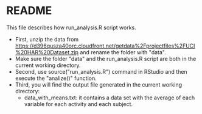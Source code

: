 README
========

This file describes how run_analysis.R script works.
* First, unzip the data from https://d396qusza40orc.cloudfront.net/getdata%2Fprojectfiles%2FUCI%20HAR%20Dataset.zip and rename the folder with "data".
* Make sure the folder "data" and the run_analysis.R script are both in the current working directory.
* Second, use source("run_analysis.R") command in RStudio and then execute the "analize()" function. 
* Third, you will find the output file generated in the current working directory:
  - data_with_means.txt: it contains a data set with the average of each variable for each activity and each subject.
